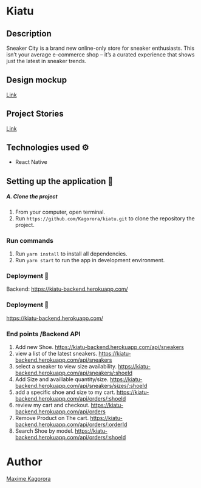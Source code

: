 # Kiatu

## Description
Sneaker City is a brand new online-only store for sneaker enthusiasts. This isn’t your average e-commerce shop – it’s a curated  experience that shows just the latest in sneaker trends. 

## Design mockup 
[Link](https://www.figma.com/file/eFI2af0WfChnCVpV7Y9hPa/kiatu?node-id=0%3A1)

## Project Stories
[Link](https://www.pivotaltracker.com/n/projects/2503110)

## Technologies used :gear:
- React Native

## Setting up the application :wrench:

##### A. Clone the project
1. From your computer, open terminal. 
2. Run `https://github.com/Kagorora/kiatu.git` to clone the repository the project.

### Run commands
1. Run `yarn install` to install all dependencies.
2. Run `yarn start` to run the app in development environment. 

### Deployment 🚀
Backend: https://kiatu-backend.herokuapp.com/

### Deployment 🚀
https://kiatu-backend.herokuapp.com/

### End points /Backend API 
1. Add new Shoe. https://kiatu-backend.herokuapp.com/api/sneakers
2. view a list of the latest sneakers. https://kiatu-backend.herokuapp.com/api/sneakers
3. select a sneaker to view size availability.  https://kiatu-backend.herokuapp.com/api/sneakers/:shoeId
4. Add Size and availlable quantity/size. https://kiatu-backend.herokuapp.com/api/sneakers/sizes/:shoeId
5. add a specific shoe and size to my cart. https://kiatu-backend.herokuapp.com/api/orders/:shoeId
6. review my cart and checkout.  https://kiatu-backend.herokuapp.com/api/orders
7. Remove Product on The cart.  https://kiatu-backend.herokuapp.com/api/orders/:orderId
8. Search Shoe by model.  https://kiatu-backend.herokuapp.com/api/orders/:shoeId


# Author
[Maxime Kagorora](https://github.com/Kagorora)
